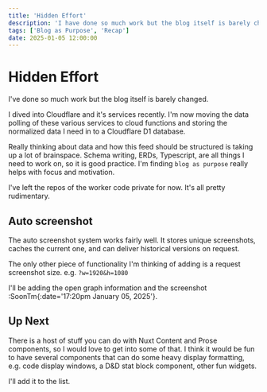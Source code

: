 ```yaml
---
title: 'Hidden Effort'
description: 'I have done so much work but the blog itself is barely changed.'
tags: ['Blog as Purpose', 'Recap']
date: 2025-01-05 12:00:00
---
```


# Hidden Effort

I've done so much work but the blog itself is barely changed.

<!-- more -->

I dived into Cloudflare and it's services recently. I'm now moving the data polling of these various services to cloud functions and storing the normalized data I need in to a Cloudflare D1 database.

Really thinking about data and how this feed should be structured is taking up a lot of brainspace. Schema writing, ERDs, Typescript, are all things I need to work on, so it is good practice. I'm finding `blog as purpose` really helps with focus and motivation.

I've left the repos of the worker code private for now. It's all pretty rudimentary.

## Auto screenshot

The auto screenshot system works fairly well. It stores unique screenshots, caches the current one, and can deliver historical versions on request.

The only other piece of functionality I'm thinking of adding is a request screenshot size. e.g. `?w=1920&h=1080`

I'll be adding the open graph information and the screenshot :SoonTm{:date='17:20pm January 05, 2025'}.

## Up Next

There is a host of stuff you can do with Nuxt Content and Prose components, so I would love to get into some of that. I think it would be fun to have several components that can do some heavy display formatting, e.g. code display windows, a D&D stat block component, other fun widgets.

I'll add it to the list.
